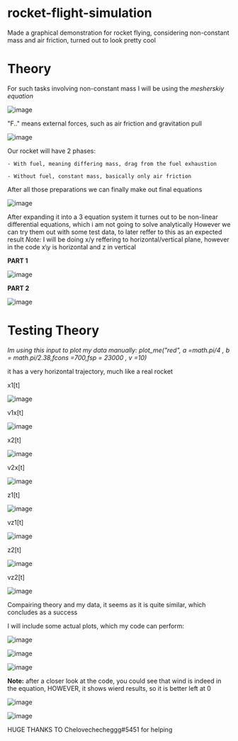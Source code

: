 # rocket-flight-simulation
Made a graphical demonstration for rocket flying, considering non-constant mass and air friction, turned out to look pretty cool

# Theory

For such tasks involving non-constant mass I will be using the *mesherskiy equation*

![image](https://user-images.githubusercontent.com/29946764/159786382-89347625-0936-4b18-a36b-2535b704c116.png)


"F.." means external forces, such as air friction and gravitation pull

![image](https://user-images.githubusercontent.com/29946764/159786537-a4ddaf49-6d77-4fe7-829b-653450884776.png)


Our rocket will have 2 phases:

    - With fuel, meaning differing mass, drag from the fuel exhaustion
    
    - Without fuel, constant mass, basically only air friction
    

After all those preparations we can finally make out final equations 

![image](https://user-images.githubusercontent.com/29946764/159787344-d4862e19-aa21-4866-9273-aad2ae614628.png)

After expanding it into a 3 equation system it turnes out to be non-linear differential equations, which i am not going to solve analytically
However we can try them out with some test data, to later reffer to this as an expected result 
*Note:* I will be doing x/y reffering to horizontal/vertical plane, however in the code x\y is horizontal and z in vertical

**PART 1**

![image](https://user-images.githubusercontent.com/29946764/159787772-13656a7d-63ef-4c58-8041-154328aa14b2.png)

**PART 2**

![image](https://user-images.githubusercontent.com/29946764/159787825-f77bca53-4a7e-40ee-b223-f7a30b3927e2.png)

# Testing Theory

 *Im using this input to plot my data manually:  plot_me("red", a =math.pi/4 , b = math.pi/2.38,fcons =700,fsp = 23000 , v =10)*

it has a very horizontal trajectory, much like a real rocket

x1[t]

![image](https://user-images.githubusercontent.com/29946764/159794622-5e3ff90f-abbd-47d4-ab7b-04604f6426ac.png)

v1x[t]

![image](https://user-images.githubusercontent.com/29946764/159794643-bc681ee0-d33f-4c6f-8bb6-1f7b62d77fed.png)

x2[t] 

![image](https://user-images.githubusercontent.com/29946764/159795036-11b726c7-1013-4922-964d-61236d580939.png)

v2x[t]

![image](https://user-images.githubusercontent.com/29946764/159795114-78751a53-fe6c-459f-8bb4-3de2fadc9a6f.png)


z1[t]

![image](https://user-images.githubusercontent.com/29946764/159795316-5335928c-5ed7-4cb9-85f8-4670d94d3754.png)

vz1[t]

![image](https://user-images.githubusercontent.com/29946764/159795378-edc5ce5c-5030-4817-ab1b-ad808609d8ee.png)

z2[t]

![image](https://user-images.githubusercontent.com/29946764/159795497-aed208c9-38bc-4fe8-9b3a-0567b1f49735.png)


vz2[t]

![image](https://user-images.githubusercontent.com/29946764/159795547-b6a28c1f-832c-43b4-a5ea-ed078f1fd79e.png)



Compairing theory and my data, it seems as it is quite similar, which concludes as a success

I will include some actual plots, which my code can perform:

![image](https://user-images.githubusercontent.com/29946764/159795999-c855bf89-531d-428a-8620-2f01a1fa7ff9.png)

![image](https://user-images.githubusercontent.com/29946764/159796041-72b2fb05-cb51-4af1-b0d1-dcd5133473e4.png)

![image](https://user-images.githubusercontent.com/29946764/159796063-31bc7175-3edc-4dc2-b634-178dc3d18a64.png)



**Note:** after a closer look at the code, you could see that wind is indeed in the equation, HOWEVER, it shows wierd results, so it is better left at 0

![image](https://user-images.githubusercontent.com/29946764/159796282-fdc13cd5-4328-49d1-90fe-07a695a201ad.png)

![image](https://user-images.githubusercontent.com/29946764/159796292-3384fd79-4953-4b55-a57d-be8547a3969d.png)


HUGE THANKS TO Chelovechecheggg#5451 for helping
